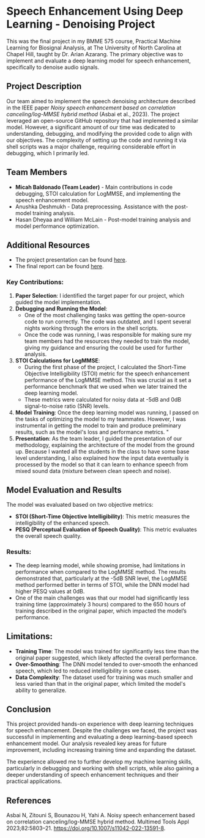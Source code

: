 
# Speech Enhancement Using Deep Learning - Denoising Project

This was the final project in my BMME 575 course, Practical Machine Learning for Biosignal Analysis, at The University of North Carolina at Chapel Hill, taught by Dr. Arian Azarang. The primary objective was to implement and evaluate a deep learning model for speech enhancement, specifically to denoise audio signals. 

## Project Description

Our team aimed to implement the speech denoising architecture described in the IEEE paper *Noisy speech enhancement based on correlation canceling/log-MMSE hybrid method* (Asbai et al., 2023). The project leveraged an open-source GitHub repository that had implemented a similar model. However, a significant amount of our time was dedicated to understanding, debugging, and modifying the provided code to align with our objectives. The complexity of setting up the code and running it via shell scripts was a major challenge, requiring considerable effort in debugging, which I primarily led.

## Team Members
- **Micah Baldonado (Team Leader)** - Main contributions in code debugging, STOI calculation for LogMMSE, and implementing the speech enhancement model.
- Anushka Deshmukh - Data preprocessing. Assistance with the post-model training analysis.
- Hasan Dheyaa and William McLain - Post-model training analysis and model performance optimization.

## Additional Resources

- The project presentation can be found [here](bmme575_final_presentation.pdf).
- The final report can be found [here](575_report.pdf).

### Key Contributions:
1. **Paper Selection**: I identified the target paper for our project, which guided the model implementation.
2. **Debugging and Running the Model**: 
   - One of the most challenging tasks was getting the open-source code to run correctly. The code was outdated, and I spent several nights working through the errors in the shell scripts.
   - Once the code was running, I was responsible for making sure my team members had the resources they needed to train the model, giving my guidance and ensuring the could be used for further analysis.
3. **STOI Calculations for LogMMSE**: 
   - During the first phase of the project, I calculated the Short-Time Objective Intelligibility (STOI) metric for the speech enhancement performance of the LogMMSE method. This was crucial as it set a performance benchmark that we used when we later trained the deep learning model.
   - These metrics were calculated for noisy data at -5dB and 0dB signal-to-noise ratio (SNR) levels.
4. **Model Training**:  Once the deep learning model was running, I passed on the tasks of optimizing the model to my teammates. However, I was instrumental in getting the model to train and produce preliminary results, such as the model's loss and performance metrics. "
5. **Presentation**: As the team leader, I guided the presentation of our methodology, explaining the architecture of the model from the ground up. Because I wanted all the students in the class to have some base level understanding, I also explained how the input data eventually is processed by the model so that it can learn to enhance speech from mixed sound data (mixture between clean speech and noise).

## Model Evaluation and Results

The model was evaluated based on two objective metrics:
- **STOI (Short-Time Objective Intelligibility)**: This metric measures the intelligibility of the enhanced speech.
- **PESQ (Perceptual Evaluation of Speech Quality)**: This metric evaluates the overall speech quality.

### Results:
- The deep learning model, while showing promise, had limitations in performance when compared to the LogMMSE method. The results demonstrated that, particularly at the -5dB SNR level, the LogMMSE method performed better in terms of STOI, while the DNN model had higher PESQ values at 0dB.
- One of the main challenges was that our model had significantly less training time (approximately 3 hours) compared to the 650 hours of training described in the original paper, which impacted the model’s performance.

## Limitations:
- **Training Time**: The model was trained for significantly less time than the original paper suggested, which likely affected the overall performance.
- **Over-Smoothing**: The DNN model tended to over-smooth the enhanced speech, which led to reduced intelligibility in some cases.
- **Data Complexity**: The dataset used for training was much smaller and less varied than that in the original paper, which limited the model's ability to generalize.

## Conclusion
This project provided hands-on experience with deep learning techniques for speech enhancement. Despite the challenges we faced, the project was successful in implementing and evaluating a deep learning-based speech enhancement model. Our analysis revealed key areas for future improvement, including increasing training time and expanding the dataset.

The experience allowed me to further develop my machine learning skills, particularly in debugging and working with shell scripts, while also gaining a deeper understanding of speech enhancement techniques and their practical applications.

## References
Asbai N, Zitouni S, Bounazou H, Yahi A. Noisy speech enhancement based on correlation canceling/log-MMSE hybrid method. Multimed Tools Appl 2023;82:5803–21. https://doi.org/10.1007/s11042-022-13591-8.
